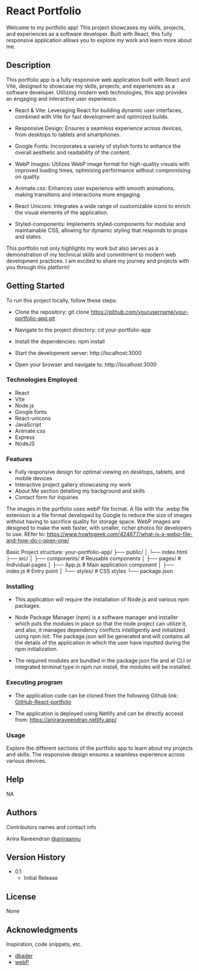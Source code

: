 # React Portfolio

Welcome to my portfolio app! This project showcases my skills, projects, and experiences as a software developer. Built with React, this fully responsive application allows you to explore my work and learn more about me.

## Description

This portfolio app is a fully responsive web application built with React and Vite, designed to showcase my skills, projects, and experiences as a software developer. Utilizing modern web technologies, this app provides an engaging and interactive user experience.

- React & Vite: Leveraging React for building dynamic user interfaces, combined with Vite for fast development and optimized builds.

- Responsive Design: Ensures a seamless experience across devices, from desktops to tablets and smartphones.

- Google Fonts: Incorporates a variety of stylish fonts to enhance the overall aesthetic and readability of the content.

- WebP Images: Utilizes WebP image format for high-quality visuals with improved loading times, optimizing performance without compromising on quality.

- Animate.css: Enhances user experience with smooth animations, making transitions and interactions more engaging.

- React Unicons: Integrates a wide range of customizable icons to enrich the visual elements of the application.

- Styled-components: Implements styled-components for modular and maintainable CSS, allowing for dynamic styling that responds to props and states.

This portfolio not only highlights my work but also serves as a demonstration of my technical skills and commitment to modern web development practices. I am excited to share my journey and projects with you through this platform!

## Getting Started

To run this project locally, follow these steps:

- Clone the repository:
  git clone https://github.com/yourusername/your-portfolio-app.git

- Navigate to the project directory:
  cd your-portfolio-app

- Install the dependencies:
  npm install

- Start the development server:
  http://localhost:3000

- Open your browser and navigate to:
  http://localhost:3000

### Technologies Employed

- React
- Vite
- Node.js
- Google fonts
- React-unicons
- JavaScript
- Animate.css
- Express
- NodeJS

### Features

- Fully responsive design for optimal viewing on desktops, tablets, and mobile devices
- Interactive project gallery showcasing my work
- About Me section detailing my background and skills
- Contact form for inquiries

The images in the portfolio uses webP file format. A file with the .webp file extension is a file format developed by Google to reduce the size of images without having to sacrifice quality for storage space. WebP images are designed to make the web faster, with smaller, richer photos for developers to use.
REfer to: https://www.howtogeek.com/424677/what-is-a-webp-file-and-how-do-i-open-one/

Basic Project structure:
your-portfolio-app/
├── public/
│ └── index.html
├── src/
│ ├── components/ # Reusable components
│ ├── pages/ # Individual pages
│ ├── App.js # Main application component
│ ├── index.js # Entry point
│ └── styles/ # CSS styles
└── package.json

### Installing

- This application will require the installation of Node.js and various npm packages.

- Node Package Manager (npm) is a software manager and installer which puts the modules in place so that the node project can utilize it, and also, it manages dependency conflicts intelligently and initialized using npm init. The package.json will be generated and will contains all the details of the application in which the user have inputted during the npm initialization.

- The required modules are bundled in the package.json file and at CLI or integrated terminal type in npm run install, the modules will be installed.

### Executing program

- The application code can be cloned from the following Github link:
  [GitHub-React-portfolio](https://github.com/aniraannu/react-portfolio)

- The application is deployed using Netlify and can be directly accesd from: https://aniraraveendran.netlify.app/

### Usage

Explore the different sections of the portfolio app to learn about my projects and skills. The responsive design ensures a seamless experience across various devices.

## Help

NA

## Authors

Contributors names and contact info

Anira Raveendran
[@aniraannu](https://github.com/aniraannu)

## Version History

- 0.1
  - Initial Release

## License

None

## Acknowledgments

Inspiration, code snippets, etc.

- [dbader](https://github.com/dbader/readme-template)
- [webP](https://www.howtogeek.com/424677/what-is-a-webp-file-and-how-do-i-open-one/)
